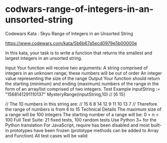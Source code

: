 # codwars-range-of-integers-in-an-unsorted-string
Codewars Kata : 5kyu  Range of Integers in an Unsorted String


https://www.codewars.com/kata/5b6b67a5ecd0979e5b00000e

In this kata, your task is to write a function that returns the smallest and largest integers in an unsorted string.

Input
Your function will receive two arguments:
A string comprised of integers in an unknown range; these numbers will be out of order
An integer value representing the size of the range
Output
Your function should return the starting (minimum) and ending (maximum) numbers of the range in the form of an array/list comprised of two integers.
Test Example
inputString := "1568141291110137"
MysteryRange(inputString,10) // [6 15]

// The 10 numbers in this string are:
// 15 6 8 14 12 9 11 10 13 7
// Therefore the range of numbers is from 6 to 15
Technical Details
The maximum size of a range will be 100 integers
The starting number of a range will be: 0 < n < 100
Full Test Suite: 21 fixed tests, 100 random tests
Use Python 3+ for the Python translation
For JavaScript, require has been disabled and most built-in prototypes have been frozen (prototype methods can be added to Array and Function)
All test cases will be valid
